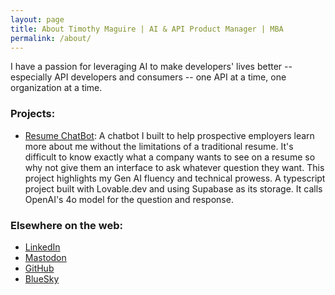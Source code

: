 ```yaml
---
layout: page
title: About Timothy Maguire | AI & API Product Manager | MBA
permalink: /about/
---
```


I have a passion for leveraging AI to make developers' lives better -- especially API developers and consumers -- one API at a time, one organization at a time.

### Projects:

 - [Resume ChatBot](https://resumebot.tmaguire.net): A chatbot I built to help prospective employers learn more about me without the limitations of a traditional resume.  It's difficult to know exactly what a company wants to see on a resume so why not give them an interface to ask whatever question they want.  This project highlights my Gen AI fluency and technical prowess.  A typescript project built with Lovable.dev and using Supabase as its storage.  It calls OpenAI's 4o model for the question and response.</p>

### Elsewhere on the web:

- [LinkedIn](https://www.linkedin.com/in/tmaguire/) 
- [Mastodon](https://hachyderm.io/@TimMaguire)
- [GitHub](https://github.com/fluffhead-tim)
- [BlueSky](https://bsky.app/profile/tmaguire.net)
